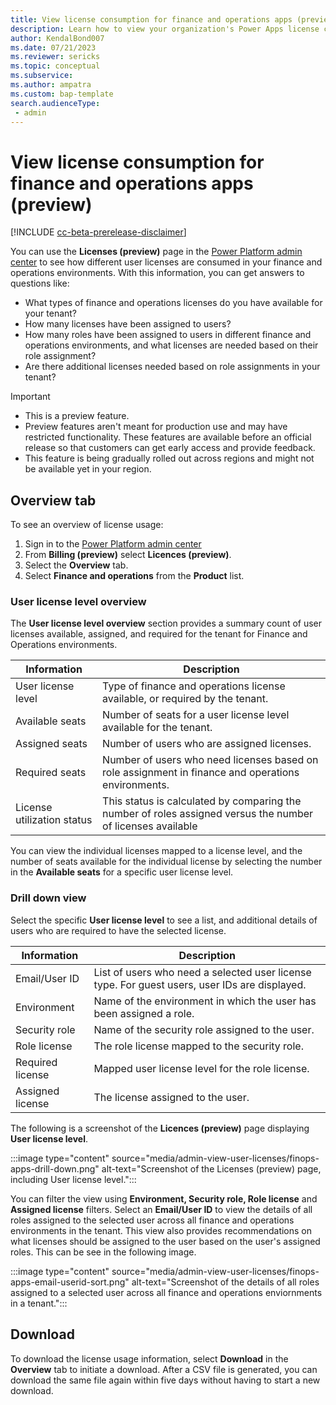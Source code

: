 ```yaml
---
title: View license consumption for finance and operations apps (preview)
description: Learn how to view your organization's Power Apps license consumption for finance and operations apps. 
author: KendalBond007
ms.date: 07/21/2023
ms.reviewer: sericks
ms.topic: conceptual
ms.subservice:
ms.author: ampatra
ms.custom: bap-template
search.audienceType: 
 - admin
---
```


# View license consumption for finance and operations apps (preview)

<!-- fwlink: https://go.microsoft.com/fwlink/?linkid=2206011 -->

[!INCLUDE [cc-beta-prerelease-disclaimer](../includes/cc-beta-prerelease-disclaimer.md)]

You can use the **Licenses (preview)** page in the [Power Platform admin center](https://admin.powerplatform.microsoft.com/) to see how different user licenses are consumed in your finance and operations environments. With this information, you can get answers to questions like:

- What types of finance and operations licenses do you have available for your tenant?
- How many licenses have been assigned to users?
- How many roles have been assigned to users in different finance and operations environments, and what licenses are needed based on their role assignment?
- Are there additional licenses needed based on role assignments in your tenant?

> [!IMPORTANT]
>
> - This is a preview feature.
> - Preview features aren't meant for production use and may have restricted functionality. These features are available before an official release so that customers can get early access and provide feedback.
> - This feature is being gradually rolled out across regions and might not be available yet in your region.

## Overview tab

To see an overview of license usage:

1. Sign in to the [Power Platform admin center](https://admin.powerplatform.microsoft.com/)
1. From **Billing (preview)** select **Licences (preview)**.
1. Select the **Overview** tab.
1. Select **Finance and operations** from the **Product** list.

### User license level overview

The **User license level overview** section provides a summary count of user licenses available, assigned, and required for the tenant for Finance and Operations environments.

| Information | Description |
| ------- | ----------- |
| User license level | Type of finance and operations license available, or required by the tenant. |
| Available seats | Number of seats for a user license level available for the tenant. |
| Assigned seats | Number of users who are assigned licenses. |
| Required seats | Number of users who need licenses based on role assignment in finance and operations environments. |
| License utilization status | This status is calculated by comparing the number of roles assigned versus the number of licenses available |

You can view the individual licenses mapped to a license level, and the number of seats available for the individual license by selecting the number in the **Available seats** for a specific user license level.

### Drill down view

Select the specific **User license level** to see a list, and additional details of users who are required to have the selected license.

| Information | Description |
| ------- | ----------- |
| Email/User ID | List of users who need a selected user license type. For guest users, user IDs are displayed. |
| Environment | Name of the environment in which the user has been assigned a role. |
| Security role | Name of the security role assigned to the user. |
| Role license | The role license mapped to the security role. |
| Required license | Mapped user license level for the role license. |
| Assigned license | The license assigned to the user. |

The following is a screenshot of the **Licences (preview)** page displaying **User license level**.

:::image type="content" source="media/admin-view-user-licenses/finops-apps-drill-down.png" alt-text="Screenshot of the Licenses (preview) page, including User license level.":::

You can filter the view using **Environment, Security role, Role license** and **Assigned license** filters.
Select an **Email/User ID** to view the details of all roles assigned to the selected user across all finance and operations environments in the tenant. This view also provides recommendations on what licenses should be assigned to the user based on the user's assigned roles. This can be see in the following image.

:::image type="content" source="media/admin-view-user-licenses/finops-apps-email-userid-sort.png" alt-text="Screenshot of the details of all roles assigned to a selected user across all finance and operations enviornments in a tenant.":::

## Download

To download the license usage information, select **Download** in the **Overview** tab to initiate a download. After a CSV file is generated, you can download the same file again within five days without having to start a new download.

